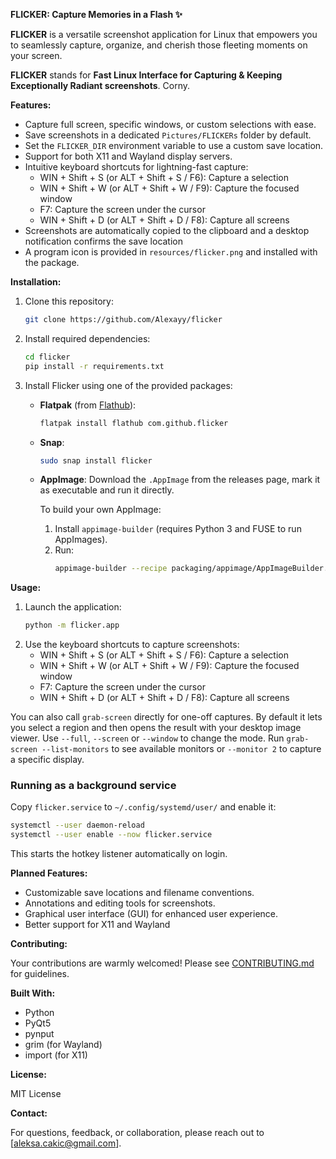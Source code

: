 **FLICKER: Capture Memories in a Flash ✨**

**FLICKER** is a versatile screenshot application for Linux that empowers you to seamlessly capture, organize, and cherish those fleeting moments on your screen.

**FLICKER** stands for **Fast Linux Interface for Capturing & Keeping Exceptionally Radiant screenshots**. Corny.

**Features:**

- Capture full screen, specific windows, or custom selections with ease.
 - Save screenshots in a dedicated `Pictures/FLICKERs` folder by default.
 - Set the `FLICKER_DIR` environment variable to use a custom save location.
- Support for both X11 and Wayland display servers.
- Intuitive keyboard shortcuts for lightning-fast capture:
    - WIN + Shift + S (or ALT + Shift + S / F6): Capture a selection
    - WIN + Shift + W (or ALT + Shift + W / F9): Capture the focused window
    - F7: Capture the screen under the cursor
    - WIN + Shift + D (or ALT + Shift + D / F8): Capture all screens
 - Screenshots are automatically copied to the clipboard and a desktop
   notification confirms the save location
- A program icon is provided in `resources/flicker.png` and installed with the package.

**Installation:**

1. Clone this repository:
   ```bash
   git clone https://github.com/Alexayy/flicker
   ```
2. Install required dependencies:
   ```bash
   cd flicker
   pip install -r requirements.txt
   ```
3. Install Flicker using one of the provided packages:
   - **Flatpak** (from [Flathub](https://flathub.org)):
     ```bash
     flatpak install flathub com.github.flicker
     ```
   - **Snap**:
     ```bash
     sudo snap install flicker
     ```
   - **AppImage**:
     Download the `.AppImage` from the releases page, mark it as executable and
     run it directly.

     To build your own AppImage:
     1. Install `appimage-builder` (requires Python 3 and FUSE to run AppImages).
     2. Run:
        ```bash
        appimage-builder --recipe packaging/appimage/AppImageBuilder.yml
        ```

**Usage:**

1. Launch the application:
   ```bash
   python -m flicker.app
   ```
2. Use the keyboard shortcuts to capture screenshots:
    - WIN + Shift + S (or ALT + Shift + S / F6): Capture a selection
    - WIN + Shift + W (or ALT + Shift + W / F9): Capture the focused window
    - F7: Capture the screen under the cursor
    - WIN + Shift + D (or ALT + Shift + D / F8): Capture all screens

You can also call ``grab-screen`` directly for one-off captures. By default it
lets you select a region and then opens the result with your desktop image
viewer. Use ``--full``, ``--screen`` or ``--window`` to change the mode. Run
``grab-screen --list-monitors`` to see available monitors or ``--monitor 2`` to
capture a specific display.

### Running as a background service

Copy ``flicker.service`` to ``~/.config/systemd/user/`` and enable it:

```bash
systemctl --user daemon-reload
systemctl --user enable --now flicker.service
```

This starts the hotkey listener automatically on login.

**Planned Features:**

- Customizable save locations and filename conventions.
- Annotations and editing tools for screenshots.
- Graphical user interface (GUI) for enhanced user experience.
- Better support for X11 and Wayland

**Contributing:**

Your contributions are warmly welcomed! Please see [CONTRIBUTING.md](CONTRIBUTING.md) for guidelines.

**Built With:**

- Python
- PyQt5
- pynput
- grim (for Wayland)
- import (for X11)

**License:**

MIT License

**Contact:**

For questions, feedback, or collaboration, please reach out to [aleksa.cakic@gmail.com].
